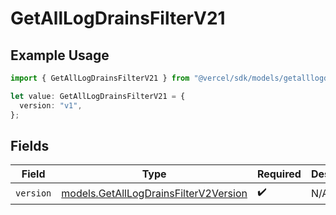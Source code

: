 # GetAllLogDrainsFilterV21

## Example Usage

```typescript
import { GetAllLogDrainsFilterV21 } from "@vercel/sdk/models/getalllogdrainsop.js";

let value: GetAllLogDrainsFilterV21 = {
  version: "v1",
};
```

## Fields

| Field                                                                                | Type                                                                                 | Required                                                                             | Description                                                                          |
| ------------------------------------------------------------------------------------ | ------------------------------------------------------------------------------------ | ------------------------------------------------------------------------------------ | ------------------------------------------------------------------------------------ |
| `version`                                                                            | [models.GetAllLogDrainsFilterV2Version](../models/getalllogdrainsfilterv2version.md) | :heavy_check_mark:                                                                   | N/A                                                                                  |